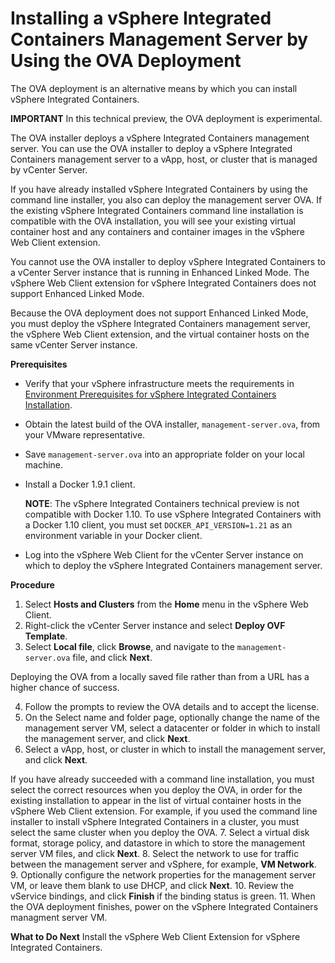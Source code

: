 # Installing a vSphere Integrated Containers Management Server by Using the OVA Deployment #

The OVA deployment is an alternative means by which you can install vSphere Integrated Containers. 

**IMPORTANT** In this technical preview, the OVA deployment is experimental.

The OVA installer deploys a vSphere Integrated Containers management server. You can use the OVA installer to deploy a vSphere Integrated Containers management server to a vApp, host, or cluster that is managed by vCenter Server.

If you have already installed vSphere Integrated Containers by using the command line installer, you also can deploy the management server OVA. If  the existing vSphere Integrated Containers command line installation is compatible with the OVA installation, you will see your existing virtual container host and any containers and container images in the vSphere Web Client extension.

You cannot use the OVA installer to deploy vSphere Integrated Containers to a vCenter Server instance that is running in Enhanced Linked Mode. The vSphere Web Client extension for vSphere Integrated Containers does not support Enhanced Linked Mode. 

Because the OVA deployment does not support Enhanced Linked Mode, you must deploy the vSphere Integrated Containers management server, the vSphere Web Client extension, and the virtual container hosts on the same vCenter Server instance.

**Prerequisites**

* Verify that your vSphere infrastructure meets the requirements in [Environment Prerequisites for vSphere Integrated Containers Installation](vic_installation_prereqs.md). 
* Obtain the latest build of the OVA installer, ```management-server.ova```, from your VMware representative.
* Save ```management-server.ova``` into an appropriate folder on your local machine.
* Install a Docker 1.9.1 client. 
 
   **NOTE**: The vSphere Integrated Containers technical preview is not compatible with Docker 1.10. To use vSphere Integrated Containers with a Docker 1.10 client, you must set `DOCKER_API_VERSION=1.21` as an environment variable in your Docker client. 
* Log into the vSphere Web Client for the vCenter Server instance on which to deploy the vSphere Integrated Containers management server.


**Procedure**

1. Select **Hosts and Clusters** from the **Home** menu in the vSphere Web Client.
2. Right-click the vCenter Server instance and select **Deploy OVF Template**.
3. Select **Local file**, click **Browse**, and navigate to the  ```management-server.ova``` file, and click **Next**.

  Deploying the OVA from a locally saved file rather than from a URL has a higher chance of success.  

4. Follow the prompts to review the OVA details and to accept the license.
5. On the Select name and folder page, optionally change the name of the management server VM, select a datacenter or folder in which to install the management server, and click **Next**.
6. Select a vApp, host, or cluster in which to install the management server, and click **Next**. 

  If you have already succeeded with a command line installation, you must select the correct resources when you deploy the OVA, in order for the existing installation to appear in the list of virtual container hosts in the vSphere Web Client extension. For example, if you used the command line installer to install vSphere Integrated Containers in a cluster, you must select the same cluster when you deploy the OVA. 
7. Select a virtual disk format, storage policy, and datastore in which to store the management server VM files, and click **Next**. 
8. Select the network to use for traffic between the management server and vSphere, for example, **VM Network**.
9. Optionally configure the network properties for the management server VM, or leave them blank to use DHCP, and click **Next**.
10. Review the vService bindings, and click **Finish** if the binding status is green.
11. When the OVA deployment finishes, power on the vSphere Integrated Containers managment server VM.

**What to Do Next**
Install the vSphere Web Client Extension for vSphere Integrated Containers.
